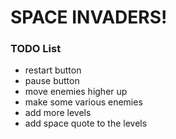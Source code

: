 # SPACE INVADERS!

### TODO List
+ restart button
+ pause button
+ move enemies higher up
+ make some various enemies
+ add more levels
+ add space quote to the levels
